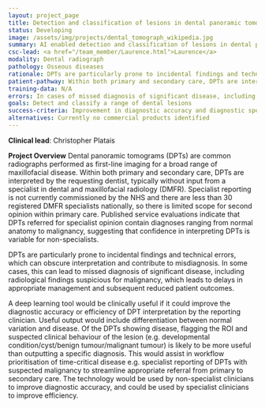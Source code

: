 ```yaml
---
layout: project_page
title: Detection and classification of lesions in dental panoramic tomograms  
status: Developing
image: /assets/img/projects/dental_tomograph_wikipedia.jpg
summary: AI enabled detection and classification of lesions in dental panoramic tomograms
csc-lead: <a href="/team_member/Laurence.html">Laurence</a>
modality: Dental radiograph
pathology: Osseous diseases 
rationale: DPTs are particularly prone to incidental findings and technical errors, which can obscure interpretation and contribute to misdiagnosis.
patient-pathway: Within both primary and secondary care, DPTs are interpreted by the requesting dentist, typically without input from a specialist in dental and maxillofacial radiology (DMFR). Specialist reporting is not currently commissioned by the NHS.
training-data: N/A
errors: In cases of missed diagnosis of significant disease, including radiological findings suspicious for malignancy, the the result is delays in appropriate management and subsequent reduced patient outcomes. 
goals: Detect and classify a range of dental lesions
success-criteria: Improvement in diagnostic accuracy and diagnostic speed.
alternatives: Currently no commercial products identified 
---
```


<b>Clinical lead</b>: Christopher Platais <br>

<b>Project Overview</b>
Dental panoramic tomograms (DPTs) are common radiographs performed as first-line imaging for a broad range of maxillofacial disease. Within both primary and secondary care, DPTs are interpreted by the requesting dentist, typically without input from a specialist in dental and maxillofacial radiology (DMFR). Specialist reporting is not currently commissioned by the NHS and there are less than 30 registered DMFR specialists nationally, so there is limited scope for second opinion within primary care. Published service evaluations indicate that DPTs referred for specialist opinion contain diagnoses ranging from normal anatomy to malignancy, suggesting that confidence in interpreting DPTs is variable for non-specialists.

DPTs are particularly prone to incidental findings and technical errors, which can obscure interpretation and contribute to misdiagnosis. In some cases, this can lead to missed diagnosis of significant disease, including radiological findings suspicious for malignancy, which leads to delays in appropriate management and subsequent reduced patient outcomes. 

A deep learning tool would be clinically useful if it could improve the diagnostic accuracy or efficiency of DPT interpretation by the reporting clinician. Useful output would include differentiation between normal variation and disease. Of the DPTs showing disease, flagging the ROI and suspected clinical behaviour of the lesion (e.g. developmental condition/cyst/benign tumour/malignant tumour) is likely to be more useful than outputting a specific diagnosis. This would assist in workflow prioritisation of time-critical disease e.g. specialist reporting of DPTs with suspected malignancy to streamline appropriate referral from primary to secondary care. The technology would be used by non-specialist clinicians to improve diagnostic accuracy, and could be used by specialist clinicians to improve efficiency. 
